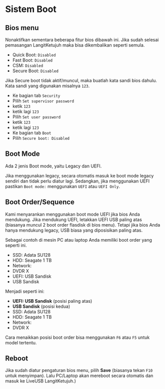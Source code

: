 # Sistem Boot

## Bios menu

Nonaktifkan sementara beberapa fitur bios dibawah ini. Jika sudah selesai pemasangan LangitKetujuh maka bisa dikembalikan seperti semula.

* Quick Boot: `Disabled`
* Fast Boot: `Disabled`
* CSM: `Disabled`
* Secure Boot: `Disabled`

Jika Secure boot tidak aktif/muncul, maka buatlah kata sandi bios dahulu. Kata sandi yang digunakan misalnya `123`.

- Ke bagian tab `Security`
- Pilih `Set supervisor password`
- ketik `123`
- ketik lagi `123`
- Pilih `Set user password`
- ketik `123`
- ketik lagi `123`
- Ke bagian tab `Boot`
- Pilih `Secure boot: Disabled`

## Boot Mode

Ada 2 jenis Boot mode, yaitu Legacy dan UEFI.

Jika menggunakan legacy, secara otomatis masuk ke boot mode legacy sendiri dan tidak perlu diatur lagi. Sedangkan, jika menggunakan UEFI pastikan `Boot mode:` menggunakan `UEFI` atau `UEFI Only`.

## Boot Order/Sequence

Kami menyarankan menggunakan boot mode UEFI jika bios Anda mendukung. Jika mendukung UEFI, letakkan UEFI USB paling atas (biasanya muncul 2 boot order flasdisk di bios menu). Tetapi jika bios Anda hanya mendukung legacy, USB biasa yang diposisikan paling atas.

Sebagai contoh di mesin PC atau laptop Anda memiliki boot order yang seperti ini.

* SSD: Adata SU128
* HDD: Seagate 1 TB
* Network:
* DVDR X
* UEFI: USB Sandisk
* USB Sandisk

Menjadi seperti ini:

* **UEFI: USB Sandisk** (posisi paling atas)
* **USB Sandisk** (posisi kedua)
* SSD: Adata SU128
* HDD: Seagate 1 TB
* Network:
* DVDR X

Cara menaikkan posisi boot order bisa menggunakan `F6` atau `F5` untuk model tertentu.

## Reboot

Jika sudah diatur pengaturan bios menu, pilih **Save** (biasanya tekan `F10` untuk menyimpan). Lalu PC/Laptop akan mereboot secara otomatis dan masuk ke LiveUSB LangitKetujuh.)
